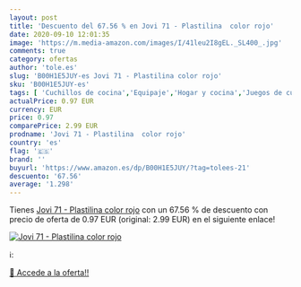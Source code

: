 ```yaml
---
layout: post
title: 'Descuento del 67.56 % en Jovi 71 - Plastilina  color rojo'
date: 2020-09-10 12:01:35
image: 'https://m.media-amazon.com/images/I/41leu2I8gEL._SL400_.jpg'
comments: true
category: ofertas
author: 'tole.es'
slug: 'B00H1E5JUY-es Jovi 71 - Plastilina color rojo'
sku: 'B00H1E5JUY-es'
tags: [ 'Cuchillos de cocina','Equipaje','Hogar y cocina','Juegos de cuchillos de cocina','Mochilas','Mochilas tipo casual','Utensilios de cocina','plastilina', ]
actualPrice: 0.97 EUR
currency: EUR
price: 0.97
comparePrice: 2.99 EUR
prodname: 'Jovi 71 - Plastilina  color rojo'
country: 'es'
flag: '🇪🇸'
brand: ''
buyurl: 'https://www.amazon.es/dp/B00H1E5JUY/?tag=tolees-21'
descuento: '67.56'
average: '1.298'
---
```


Tienes [Jovi 71 - Plastilina  color rojo](https://www.amazon.es/dp/B00H1E5JUY/?tag=tolees-21) con un 67.56 % de descuento con precio de oferta de 0.97 EUR (original: 2.99 EUR) en el siguiente enlace!

[![Jovi 71 - Plastilina  color rojo](https://m.media-amazon.com/images/I/41leu2I8gEL._SL400_.jpg)](https://www.amazon.es/dp/B00H1E5JUY/?tag=tolees-21)

ℹ️:


[🛒 Accede a la oferta!!](https://www.amazon.es/dp/B00H1E5JUY/?tag=tolees-21)
